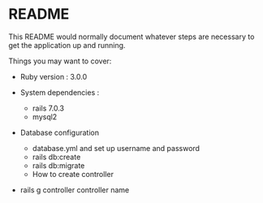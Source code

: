 # README

This README would normally document whatever steps are necessary to get the
application up and running.

Things you may want to cover:

- Ruby version : 3.0.0

- System dependencies :

  - rails 7.0.3
  - mysql2

- Database configuration
  - database.yml and set up username and password
  - rails db:create
  - rails db:migrate
  - How to create controller

* rails g controller controller name
